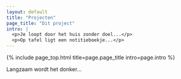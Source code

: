 ```yaml
---
layout: default
title: "Projecten"
page_title: "Dit project"
intro: |
  <p>Je loopt door het huis zonder doel...</p>
  <p>Op tafel ligt een notitieboekje...</p>
---
```


{% include page_top.html title=page.page_title intro=page.intro %}

<div class="custom-section">
  <p>Langzaam wordt het donker...</p>
</div>